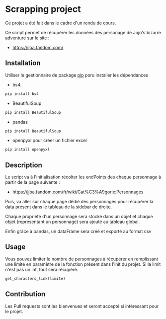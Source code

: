 # Scrapping project 

Ce projet a été fait dans le cadre d'un rendu de cours. 

Ce script permet de récupérer les données des personage de Jojo's bizarre adventure sur le site : 

- https://jjba.fandom.com/
## Installation

Utiliser le gestionnaire  de package [pip](https://pip.pypa.io/en/stable/) poru installer les dépendances

- bs4.

```bash
pip install bs4
```
- BeautifulSoup
```bash
pip install BeautifulSoup
```
- pandas
```bash
pip install BeautifulSoup
```
- openpyxl pour créer un fichier excel
```bash
pip install openpyxl
```
## Description
Le script va à l'initialisation récolter les endPoints des chaque personnage à partir de la page suivante : 
- https://jjba.fandom.com/fr/wiki/Cat%C3%A9gorie:Personnages

Puis, va aller sur chaque page dédié des personnages pour récupérer la data présent dans le tableau de la sidebar de droite.

Chaque propriété d'un personnage sera stocké dans un objet et chaque objet (représentant un personnage) sera ajouté au tableau global.

Enfin grâce à pandas, un dataFrame sera créé et exporté au format csv

## Usage
Vous pouvez limiter le nombre de personnages à récupérer en remplissant une limite en paramètre de la fonction présent dans l'init du projet. Si la limit n'est pas un int, tout sera récupéré.
```python
get_characters_link(limite)
```

## Contribution
Les Pull requests sont les bienvenues et seront accepté si intéressant pour le projet.
